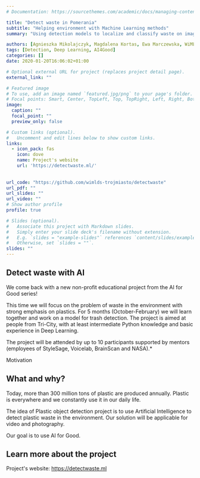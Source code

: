 ```yaml
---
# Documentation: https://sourcethemes.com/academic/docs/managing-content/

title: "Detect waste in Pomerania"
subtitle: "Helping environment with Machine Learning methods"
summary: "Using detection models to localize and classify waste on images and video."

authors: [Agnieszka Mikolajczyk, Magdalena Kortas, Ewa Marczewska, WiMLDS]
tags: [Detection, Deep Learning, AI4Good]
categories: []
date: 2020-01-20T16:06:02+01:00

# Optional external URL for project (replaces project detail page).
external_link: ""

# Featured image
# To use, add an image named `featured.jpg/png` to your page's folder.
# Focal points: Smart, Center, TopLeft, Top, TopRight, Left, Right, BottomLeft, Bottom, BottomRight.
image:
  caption: ""
  focal_point: ""
  preview_only: false

# Custom links (optional).
#   Uncomment and edit lines below to show custom links.
links:
  - icon_pack: fas
    icon: dove
    name: Project's website
    url: 'https://detectwaste.ml/'
    
    
url_code: "https://github.com/wimlds-trojmiasto/detectwaste"
url_pdf: ""
url_slides: ""
url_video: ""
# Show author profile
profile: true

# Slides (optional).
#   Associate this project with Markdown slides.
#   Simply enter your slide deck's filename without extension.
#   E.g. `slides = "example-slides"` references `content/slides/example-slides.md`.
#   Otherwise, set `slides = ""`.
slides: ""
---
```

## Detect waste with AI

We come back with a new non-profit educational project from the AI for Good series!

This time we will focus on the problem of waste in the environment with strong emphasis on plastics. For 5 months (October-February) we will learn together and work on a model for trash detection. The project is aimed at people from Tri-City, with at least intermediate Python knowledge and basic experience in Deep Learning.

The project will be attended by up to 10 participants supported by mentors (employees of StyleSage, Voicelab, BrainScan and NASA).*

Motivation

## What and why?

Today, more than 300 million tons of plastic are produced annually. Plastic is everywhere and we constantly use it in our daily life.

The idea of Plastic object detection project is to use Artificial Intelligence to detect plastic waste in the environment. Our solution will be applicable for video and photography.

Our goal is to use AI for Good.

## Learn more about the project

Project's website: https://detectwaste.ml


